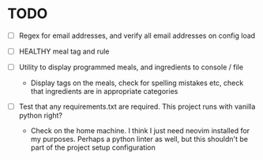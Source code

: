 # TODO

- [ ] Regex for email addresses, and verify all email addresses on config load

- [ ] HEALTHY meal tag and rule

- [ ] Utility to display programmed meals, and ingredients to console / file
	- Display tags on the meals, check for spelling mistakes etc, check that ingredients are in appropriate categories

- [ ] Test that any requirements.txt are required. This project runs with vanilla python right?
	- Check on the home machine. I think I just need neovim installed for my purposes. Perhaps a python linter as well, but this shouldn't be part of the project setup configuration